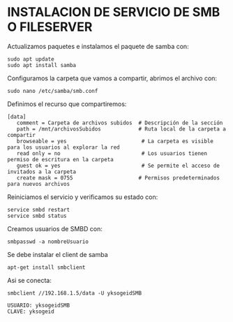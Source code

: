 # INSTALACION DE SERVICIO DE SMB O FILESERVER

Actualizamos paquetes e instalamos el paquete de samba con:

```shell
sudo apt update
sudo apt install samba
```

Configuramos la carpeta que vamos a compartir, abrimos el archivo con:

```shell
sudo nano /etc/samba/smb.conf
```

Definimos el recurso que compartiremos:

```shell
[data]
   comment = Carpeta de archivos subidos  # Descripción de la sección
   path = /mnt/archivosSubidos            # Ruta local de la carpeta a compartir
   browseable = yes                        # La carpeta es visible para los usuarios al explorar la red
   read only = no                          # Los usuarios tienen permiso de escritura en la carpeta
   guest ok = yes                          # Se permite el acceso de invitados a la carpeta
   create mask = 0755                     # Permisos predeterminados para nuevos archivos

```

Reiniciamos el servicio y verificamos su estado con:

```shell
service smbd restart
service smbd status
```

Creamos usuarios de SMBD con:

```shell
smbpasswd -a nombreUsuario
```

Se debe instalar el client de samba

```shell
apt-get install smbclient
```

Asi se conecta:

```shell
smbclient //192.168.1.5/data -U yksogeidSMB
```

```shell
USUARIO: yksogeidSMB
CLAVE: yksogeid
```



